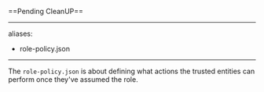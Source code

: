 ==Pending CleanUP==
 
---
aliases:
  - role-policy.json
---
The `role-policy.json` is about defining what actions the trusted entities can perform once they've assumed the role.